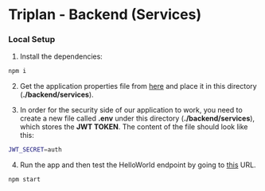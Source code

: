 # Triplan - Backend (Services)

### Local Setup

1) Install the dependencies:

```bash
npm i
```

2) Get the application properties file from [here](https://drive.google.com/file/d/1n1vtqwHx_w7fkoQ91jhU3dYdqzsw8ypD/view) and place it in this directory (**./backend/services**).

3) In order for the security side of our application to work, you need to create a new file called **.env** under this directory (**./backend/services**), which stores the **JWT TOKEN**. The content of the file should look like this:

```bash
JWT_SECRET=auth
```

4) Run the app and then test the HelloWorld endpoint by going to [this](http://localhost:8008/hello-world) URL.

```bash
npm start
```

